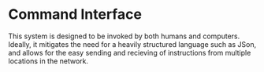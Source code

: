 # Command Interface

This system is designed to be invoked by both humans and computers.
Ideally, it mitigates the need for a heavily structured language such as JSon,
and allows for the easy sending and recieving of instructions from multiple
locations in the network.